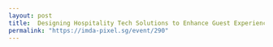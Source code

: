 ```yaml
---
layout: post
title:  Designing Hospitality Tech Solutions to Enhance Guest Experiences
permalink: "https://imda-pixel.sg/event/290"
---
```

